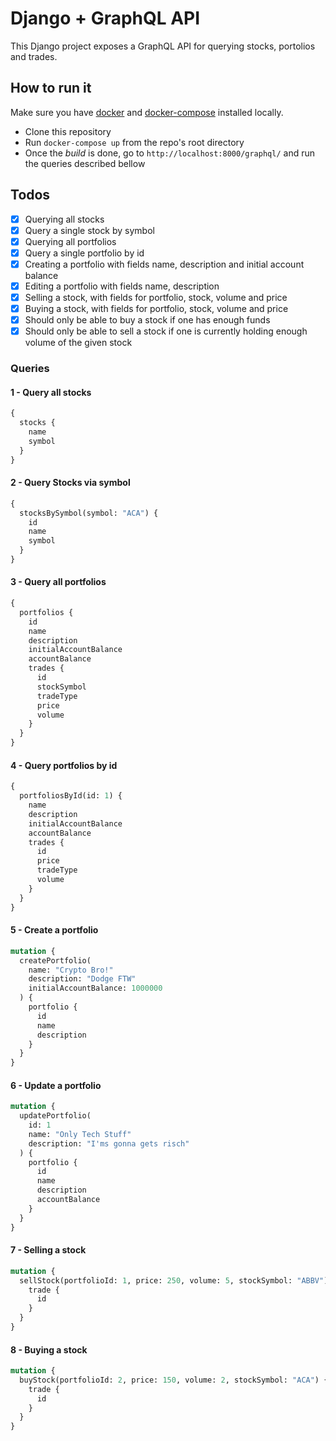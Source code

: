 # Django + GraphQL API

This Django project exposes a GraphQL API for querying stocks, portolios and
trades.

## How to run it

Make sure you have [docker](https://www.docker.com/) and [docker-compose](https://docs.docker.com/compose/install/)
installed locally.

- Clone this repository
- Run `docker-compose up` from the repo's root directory
- Once the _build_ is done, go to `http://localhost:8000/graphql/` and run the
  queries described bellow

## Todos

- [x] Querying all stocks
- [x] Query a single stock by symbol
- [x] Querying all portfolios
- [x] Query a single portfolio by id
- [x] Creating a portfolio with fields name, description and initial account balance
- [x] Editing a portfolio with fields name, description
- [x] Selling a stock, with fields for portfolio, stock, volume and price
- [x] Buying a stock, with fields for portfolio, stock, volume and price
- [x] Should only be able to buy a stock if one has enough funds
- [x] Should only be able to sell a stock if one is currently holding enough
      volume of the given stock

### Queries

#### 1 - Query all stocks

```graphql
{
  stocks {
    name
    symbol
  }
}
```

#### 2 - Query Stocks via symbol

```graphql
{
  stocksBySymbol(symbol: "ACA") {
    id
    name
    symbol
  }
}
```

#### 3 - Query all portfolios

```graphql
{
  portfolios {
    id
    name
    description
    initialAccountBalance
    accountBalance
    trades {
      id
      stockSymbol
      tradeType
      price
      volume
    }
  }
}
```

#### 4 - Query portfolios by id

```graphql
{
  portfoliosById(id: 1) {
    name
    description
    initialAccountBalance
    accountBalance
    trades {
      id
      price
      tradeType
      volume
    }
  }
}
```

#### 5 - Create a portfolio

```graphql
mutation {
  createPortfolio(
    name: "Crypto Bro!"
    description: "Dodge FTW"
    initialAccountBalance: 1000000
  ) {
    portfolio {
      id
      name
      description
    }
  }
}
```

#### 6 - Update a portfolio

```graphql
mutation {
  updatePortfolio(
    id: 1
    name: "Only Tech Stuff"
    description: "I'ms gonna gets risch"
  ) {
    portfolio {
      id
      name
      description
      accountBalance
    }
  }
}
```

#### 7 - Selling a stock

```graphql
mutation {
  sellStock(portfolioId: 1, price: 250, volume: 5, stockSymbol: "ABBV") {
    trade {
      id
    }
  }
}
```

#### 8 - Buying a stock

```graphql
mutation {
  buyStock(portfolioId: 2, price: 150, volume: 2, stockSymbol: "ACA") {
    trade {
      id
    }
  }
}
```
